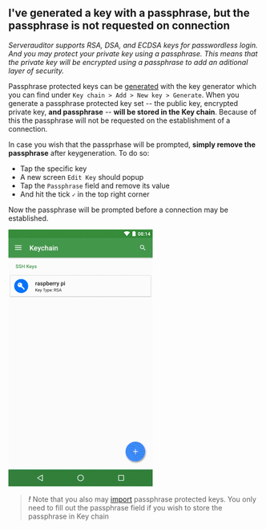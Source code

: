 ## I've generated a key with a passphrase, but the passphrase is not requested on connection
*Serverauditor supports RSA, DSA, and ECDSA keys for passwordless login. And you may protect your private key using a passphrase. This means that the private key will be encrypted using a passphrase to add an aditional layer of security.*

Passphrase protected keys can be [generated](../../features/keychain.md#generate-a-key) with the key generator which you can find under `Key chain > Add > New key > Generate`. When you generate a passphrase protected key set -- the public key, encrypted private key, **and passphrase** -- **will be stored in the Key chain**. Because of this the passphrase will not be requested on the establishment of a connection. 

In case you wish that the passprhase will be prompted, **simply remove the passphrase** after keygeneration. To do so:
* Tap the specific key 
* A new screen `Edit Key` should popup
* Tap the `Passphrase` field and remove its value
* And hit the tick `✓` in the top right corner

Now the passphrase will be prompted before a connection may be established.

![Remove the value of the passphrase field](../../images/screenshots/passphrase-prompt.gif)


> ***!*** Note that you also may [import](../../features/keychain.md#import-keys) passphrase protected keys. You only need to fill out the passphrase field if you wish to store the passphrase in Key chain
